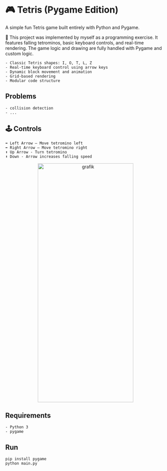 # 🎮 Tetris (Pygame Edition) 

A simple fun Tetris game built entirely with Python and Pygame.

🧱 This project was implemented by myself as a programming exercise. It features falling tetrominos, basic keyboard controls, and real-time rendering. The game logic and drawing are fully handled with Pygame and custom logic.

    - Classic Tetris shapes: I, O, T, L, Z
    - Real-time keyboard control using arrow keys
    - Dynamic block movement and animation
    - Grid-based rendering
    - Modular code structure

## Problems

    - collision detection
    - ...

## 🕹️ Controls

    ⬅️ Left Arrow – Move tetromino left
    ➡️ Right Arrow – Move tetromino right
    ⬆️ Up Arrow - Turn tetromino
    ⬇️ Down - Arrow increases falling speed
    
<div align="center">
    <img width="300" height="750" alt="grafik" src="https://github.com/user-attachments/assets/711cca9a-c2f2-49e8-ba54-67b865cd8429" />
</div>


## Requirements

    - Python 3
    - pygame

## Run

    pip install pygame
    python main.py
